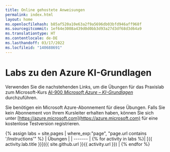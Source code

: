 ```yaml
---
title: Online gehostete Anweisungen
permalink: index.html
layout: home
ms.openlocfilehash: b85af520a10e63a2f9a5696db03bfd946aff968f
ms.sourcegitcommit: 1ef64e3008a439d0d0bb3d93a27d3df68d3d64a9
ms.translationtype: HT
ms.contentlocale: de-DE
ms.lasthandoff: 03/17/2022
ms.locfileid: "140688691"
---
```

# <a name="azure-ai-fundamentals-exercises"></a>Labs zu den Azure KI-Grundlagen

Verwenden Sie die nachstehenden Links, um die Übungen für das Praxislab zum Microsoft-Kurs [AI-900 *Microsoft Azure – KI-Grundlagen*](https://docs.microsoft.com/learn/certifications/courses/ai-900t00) durchzuführen.

Sie benötigen ein Microsoft Azure-Abonnement für diese Übungen. Falls Sie kein Abonnement von Ihrem Kursleiter erhalten haben, können Sie sich unter [https://azure.microsoft.com](https://azure.microsoft.com) für eine kostenlose Testversion registrieren.

{% assign labs = site.pages | where_exp:"page", "page.url contains '/Instructions'" %}
| Übungen |
| ------- | 
{% for activity in labs  %}| [{{ activity.lab.title }}]({{ site.github.url }}{{ activity.url }}) |
{% endfor %}
